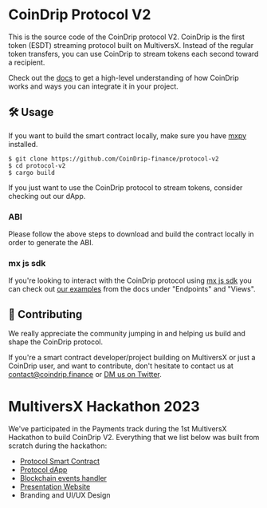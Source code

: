 # CoinDrip Protocol V2

This is the source code of the CoinDrip protocol V2. CoinDrip is the first token (ESDT) streaming protocol built on MultiversX. Instead of the regular token transfers, you can use CoinDrip to stream tokens each second toward a recipient.

Check out the [docs](https://docs.coindrip.finance) to get a high-level understanding of how CoinDrip works and ways you can integrate it in your project.

## 🛠 Usage

If you want to build the smart contract locally, make sure you have [mxpy](https://docs.multiversx.com/sdk-and-tools/sdk-py/installing-mxpy/) installed.

```
$ git clone https://github.com/CoinDrip-finance/protocol-v2
$ cd protocol-v2
$ cargo build
```

If you just want to use the CoinDrip protocol to stream tokens, consider checking out our dApp.

### ABI

Please follow the above steps to download and build the contract locally in order to generate the ABI.

### mx js sdk

If you're looking to interact with the CoinDrip protocol using [mx js sdk](https://github.com/multiversx/mx-sdk-js-core) you can check out [our examples](https://docs.coindrip.finance/technical-reference) from the docs under "Endpoints" and "Views".

## 👥 Contributing

We really appreciate the community jumping in and helping us build and shape the CoinDrip protocol.

If you're a smart contract developer/project building on MultiversX or just a CoinDrip user, and want to contribute, don't hesitate to contact us at contact@coindrip.finance or [DM us on Twitter](https://twitter.com/CoinDripHQ).

# MultiversX Hackathon 2023

We've participated in the Payments track during the 1st MultiversX Hackathon to build CoinDrip V2. Everything that we list below was built from scratch during the hackathon:

- [Protocol Smart Contract](https://github.com/CoinDrip-finance/protocol-v2)
- [Protocol dApp](https://github.com/CoinDrip-finance/client-v2)
- [Blockchain events handler](https://github.com/CoinDrip-finance/events-processor-v2)
- [Presentation Website](https://github.com/CoinDrip-finance/website-v2)
- Branding and UI/UX Design
